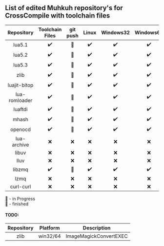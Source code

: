 ## List of edited Muhkuh repository's for CrossCompile with toolchain files

| Repository | Toolchain Files | git push | Linux | Windows32 | Windows64  | Arm64 |
|:---------:|:---------------:|:-------------:|:-----:|:---------:|:----------:|:-----:|
| lua5.1 | :heavy_check_mark: | :metal: | :heavy_check_mark: | :heavy_check_mark: | :heavy_check_mark: | :heavy_check_mark: |
| lua5.2 | :heavy_check_mark: | :metal: | :heavy_check_mark: | :heavy_check_mark: | :heavy_check_mark: | :heavy_check_mark: |
| lua5.3 | :heavy_check_mark: | :wrench: | :heavy_check_mark: | :heavy_check_mark: | :heavy_check_mark: | :heavy_check_mark: |
| zlib | :heavy_check_mark: | :metal: | :heavy_check_mark: | :heavy_check_mark: | :heavy_check_mark: | :heavy_check_mark: |
| luajit-bitop| :heavy_check_mark: | :metal: | :heavy_check_mark: | :heavy_check_mark: | :heavy_check_mark: | :heavy_check_mark: |
| lua-romloader | :heavy_check_mark: | :metal: | :heavy_check_mark: | :heavy_check_mark: | :heavy_check_mark:| :heavy_check_mark: |
| luaftdi | :heavy_check_mark: | :metal: | :heavy_check_mark: | :heavy_check_mark: | :heavy_check_mark:| :heavy_check_mark: |
| mhash | :heavy_check_mark: | :metal: | :heavy_check_mark: | :heavy_check_mark: | :heavy_check_mark:| :heavy_check_mark: |
| openocd | :heavy_check_mark: | :metal: | :heavy_check_mark: | :heavy_check_mark: | :heavy_check_mark:| :heavy_check_mark: |
| lua-archive | :x: | :x: | :x: | :x: | :x: | :x: |
| libuv | :x: | :x: | :x: | :x: | :x: | :x: |
| lluv  | :x: | :x: | :x: | :x: | :x: | :x: |
| libzmq | :heavy_check_mark: | :metal: | :heavy_check_mark: | :heavy_check_mark: | :heavy_check_mark: | :heavy_check_mark: |
| lzmq | :x: | :x: | :x: | :x: | :x: | :x: |
| curl-curl | :x: | :x: | :x: | :x: | :x: | :x: |

:wrench: - in Progress\
:metal: - finished

#### TODO:

| Repository | Platform | Description |
|:----------:|:--------:|:-----------:|
| zlib | win32/64 | ImageMagickConvertEXEC |
